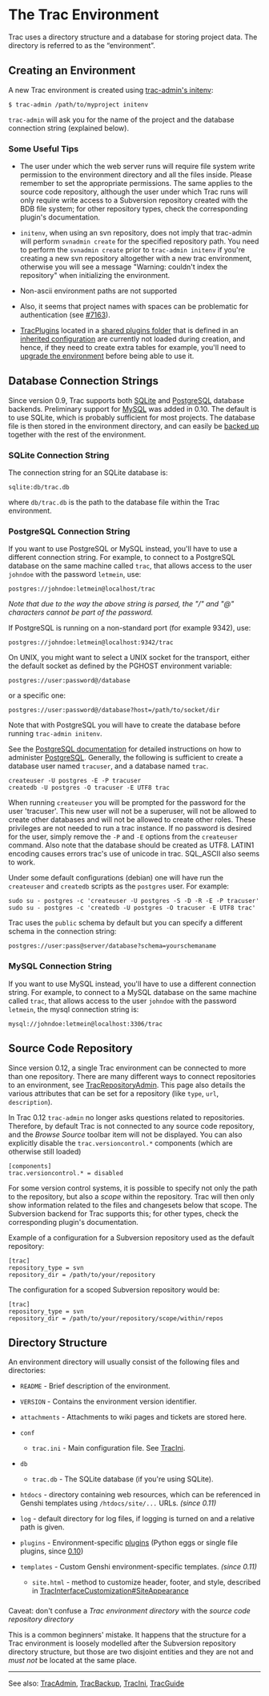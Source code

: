 # The Trac Environment



Trac uses a directory structure and a database for storing project data. The directory is referred to as the “environment”.


## Creating an Environment



A new Trac environment is created using  [trac-admin's initenv](trac-admin#):


```wiki
$ trac-admin /path/to/myproject initenv
```


`trac-admin` will ask you for the name of the project and the
database connection string (explained below).


### Some Useful Tips


- The user under which the web server runs will require file system write permission to 
  the environment directory and all the files inside. Please remember to set
  the appropriate permissions. The same applies to the source code repository, 
  although the user under which Trac runs will only require write access to a Subversion repository created with the BDB file system; for other repository types, check the corresponding plugin's documentation. 


 


- `initenv`, when using an svn repository, does not imply that trac-admin will perform `svnadmin create` for the specified repository path. You need to perform the `svnadmin create` prior to `trac-admin initenv` if you're creating a new svn repository altogether with a new trac environment, otherwise you will see a message "Warning: couldn't index the repository" when initializing the environment.

- Non-ascii environment paths are not supported


 


- Also, it seems that project names with spaces can be problematic for authentication (see [
  \#7163](http://trac.edgewall.org/intertrac/%237163)).

- [TracPlugins](trac-plugins) located in a [shared plugins folder](trac-ini#) that is defined in an [inherited configuration](trac-ini#global-configuration) are currently not loaded during creation, and hence, if they need to create extra tables for example, you'll need to [upgrade the environment](trac-upgrade#upgrade-the-trac-environment) before being able to use it.

## Database Connection Strings



Since version 0.9, Trac supports both [ SQLite](http://sqlite.org/) and
[ PostgreSQL](http://www.postgresql.org/) database backends.  Preliminary
support for [ MySQL](http://mysql.com/) was added in 0.10.  The default is
to use SQLite, which is probably sufficient for most projects. The database
file is then stored in the environment directory, and can easily be 
[backed up](trac-backup) together with the rest of the environment.


### SQLite Connection String



The connection string for an SQLite database is:


```wiki
sqlite:db/trac.db
```


where `db/trac.db` is the path to the database file within the Trac environment.


### PostgreSQL Connection String



If you want to use PostgreSQL or MySQL instead, you'll have to use a
different connection string. For example, to connect to a PostgreSQL
database on the same machine called `trac`, that allows access to the
user `johndoe` with the password `letmein`, use:


```wiki
postgres://johndoe:letmein@localhost/trac
```


*Note that due to the way the above string is parsed, the "/" and "@" characters cannot be part of the password.*



If PostgreSQL is running on a non-standard port (for example 9342), use:


```wiki
postgres://johndoe:letmein@localhost:9342/trac
```


On UNIX, you might want to select a UNIX socket for the transport,
either the default socket as defined by the PGHOST environment variable:


```wiki
postgres://user:password@/database
```


or a specific one:


```wiki
postgres://user:password@/database?host=/path/to/socket/dir
```


Note that with PostgreSQL you will have to create the database before running
`trac-admin initenv`.



See the [
PostgreSQL documentation](http://www.postgresql.org/docs/) for detailed instructions on how to administer [
PostgreSQL](http://postgresql.org).
Generally, the following is sufficient to create a database user named `tracuser`, and a database named `trac`.


```wiki
createuser -U postgres -E -P tracuser
createdb -U postgres -O tracuser -E UTF8 trac
```


When running `createuser` you will be prompted for the password for the user 'tracuser'. This new user will not be a superuser, will not be allowed to create other databases and will not be allowed to create other roles. These privileges are not needed to run a trac instance. If no password is desired for the user, simply remove the `-P` and `-E` options from the `createuser` command.  Also note that the database should be created as UTF8. LATIN1 encoding causes errors trac's use of unicode in trac.  SQL\_ASCII also seems to work.



Under some default configurations (debian) one will have run the `createuser` and `createdb` scripts as the `postgres` user.  For example:


```wiki
sudo su - postgres -c 'createuser -U postgres -S -D -R -E -P tracuser'
sudo su - postgres -c 'createdb -U postgres -O tracuser -E UTF8 trac'
```


Trac uses the `public` schema by default but you can specify a different schema in the connection string:


```wiki
postgres://user:pass@server/database?schema=yourschemaname
```

### MySQL Connection String



If you want to use MySQL instead, you'll have to use a
different connection string. For example, to connect to a MySQL
database on the same machine called `trac`, that allows access to the
user `johndoe` with the password `letmein`, the mysql connection string is:


```wiki
mysql://johndoe:letmein@localhost:3306/trac
```

## Source Code Repository



Since version 0.12, a single Trac environment can be connected to more than one repository. There are many different ways to connect repositories to an environment, see [TracRepositoryAdmin](trac-repository-admin). This page also details the various attributes that can be set for a repository (like `type`, `url`, `description`).



In Trac 0.12 `trac-admin` no longer asks questions related to repositories. Therefore, by default Trac is not connected to any source code repository, and the *Browse Source* toolbar item will not be displayed.
You can also explicitly disable the `trac.versioncontrol.*` components (which are otherwise still loaded)


```wiki
[components]
trac.versioncontrol.* = disabled
```


For some version control systems, it is possible to specify not only the path to the repository,
but also a *scope* within the repository. Trac will then only show information
related to the files and changesets below that scope. The Subversion backend for
Trac supports this; for other types, check the corresponding plugin's documentation.



Example of a configuration for a Subversion repository used as the default repository:


```wiki
[trac]
repository_type = svn
repository_dir = /path/to/your/repository
```


The configuration for a scoped Subversion repository would be:


```wiki
[trac]
repository_type = svn
repository_dir = /path/to/your/repository/scope/within/repos
```

## Directory Structure



An environment directory will usually consist of the following files and directories:


- `README` - Brief description of the environment.
- `VERSION` - Contains the environment version identifier.
- `attachments` - Attachments to wiki pages and tickets are stored here.
- `conf`

  - `trac.ini` - Main configuration file. See [TracIni](trac-ini).
- `db`

  - `trac.db` - The SQLite database (if you're using SQLite).
- `htdocs` - directory containing web resources, which can be referenced in Genshi templates using `/htdocs/site/...` URLs. *(since 0.11)*
- `log` - default directory for log files, if logging is turned on and a relative path is given.
- `plugins` - Environment-specific [plugins](trac-plugins) (Python eggs or single file plugins, since [
  0.10](http://trac.edgewall.org/intertrac/milestone%3A0.10))
- `templates` - Custom Genshi environment-specific templates. *(since 0.11)*

  - `site.html` - method to customize header, footer, and style, described in [TracInterfaceCustomization\#SiteAppearance](trac-interface-customization#site-appearance)

###
Caveat: don't confuse a *Trac environment directory* with the *source code repository directory*



This is a common beginners' mistake.
It happens that the structure for a Trac environment is loosely modelled after the Subversion repository directory 
structure, but those are two disjoint entities and they are not and *must not* be located at the same place.


---



See also: [TracAdmin](trac-admin), [TracBackup](trac-backup), [TracIni](trac-ini), [TracGuide](trac-guide)



